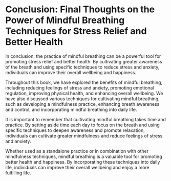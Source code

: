 Conclusion: Final Thoughts on the Power of Mindful Breathing Techniques for Stress Relief and Better Health
===========================================================================================================

In conclusion, the practice of mindful breathing can be a powerful tool for promoting stress relief and better health. By cultivating greater awareness of the breath and using specific techniques to reduce stress and anxiety, individuals can improve their overall wellbeing and happiness.

Throughout this book, we have explored the benefits of mindful breathing, including reducing feelings of stress and anxiety, promoting emotional regulation, improving physical health, and enhancing overall wellbeing. We have also discussed various techniques for cultivating mindful breathing, such as developing a mindfulness practice, enhancing breath awareness and control, and incorporating mindful breathing into daily life.

It is important to remember that cultivating mindful breathing takes time and practice. By setting aside time each day to focus on the breath and using specific techniques to deepen awareness and promote relaxation, individuals can cultivate greater mindfulness and reduce feelings of stress and anxiety.

Whether used as a standalone practice or in combination with other mindfulness techniques, mindful breathing is a valuable tool for promoting better health and happiness. By incorporating these techniques into daily life, individuals can improve their overall wellbeing and enjoy a more fulfilling life.
